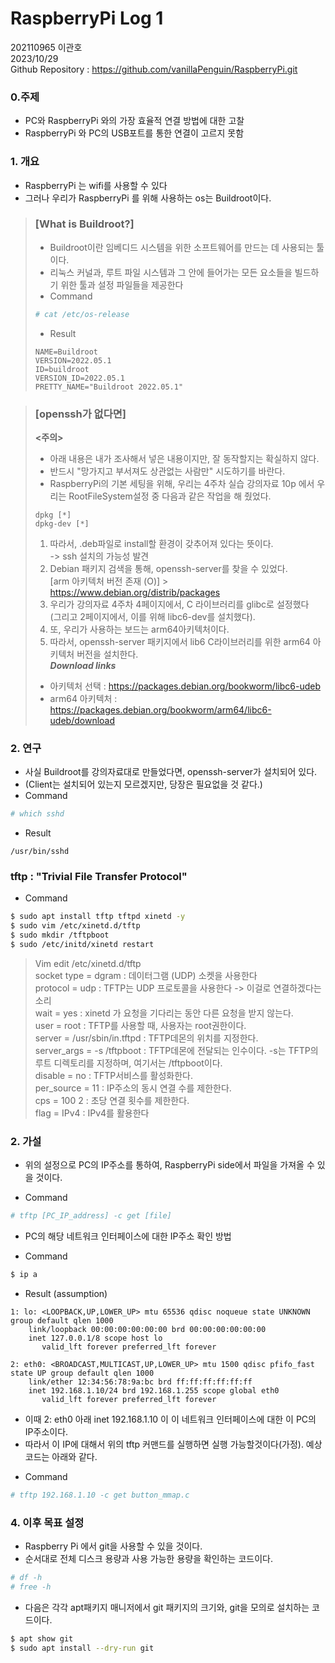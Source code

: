 # RaspberryPi Log 1

202110965 이관호  
2023/10/29  
Github Repository : https://github.com/vanillaPenguin/RaspberryPi.git  

### 0.주제

* PC와 RaspberryPi 와의 가장 효율적 연결 방법에 대한 고찰
* RaspberryPi 와 PC의 USB포트를 통한 연결이 고르지 못함

### 1. 개요

* RaspberryPi 는 wifi를 사용할 수 있다
* 그러나 우리가 RaspberryPi 를 위해 사용하는 os는 Buildroot이다.

> ### [What is Buildroot?]
> * Buildroot이란 임베디드 시스템을 위한 소프트웨어를 만드는 데 사용되는 툴이다.
> * 리눅스 커널과, 루트 파일 시스템과 그 안에 들어가는 모든 요소들을 빌드하기 위한
  툴과 설정 파일들을 제공한다  
> * Command
>```Bash
># cat /etc/os-release
>```
> * Result
> ```
> NAME=Buildroot                   
> VERSION=2022.05.1                
> ID=buildroot                     
> VERSION_ID=2022.05.1             
> PRETTY_NAME="Buildroot 2022.05.1"
> ```

> ### [openssh가 없다면]
> **<주의>**
> * 아래 내용은 내가 조사해서 넣은 내용이지만, 잘 동작할지는 확실하지 않다. 
> * 반드시 "망가지고 부서져도 상관없는 사람만" 시도하기를 바란다.
> * RaspberryPi의 기본 세팅을 위해, 우리는 4주차 실습 강의자료 10p 에서
  우리는 RootFileSystem설정 중 다음과 같은 작업을 해 줬었다.
> ```
> dpkg [*]
> dpkg-dev [*]
> ```
> 1. 따라서, .deb파일로 install할 환경이 갖추어져 있다는 뜻이다.   
  -> ssh 설치의 가능성 발견
> 2. Debian 패키지 검색을 통해, openssh-server를 찾을 수 있었다.   
> [arm 아키텍처 버전 존재 (O)]  > https://www.debian.org/distrib/packages
> 3. 우리가 강의자료 4주차 4페이지에서, C 라이브러리를 glibc로 설정했다  
>  (그리고 2페이지에서, 이를 위해 libc6-dev를 설치했다).
> 4. 또, 우리가 사용하는 보드는 arm64아키텍처이다. 
> 5. 따라서, openssh-server 패키지에서 lib6 C라이브러리를 위한 arm64 아키텍처 버전을 설치한다.  
> ***Download links***  
> * 아키텍처 선택 :          https://packages.debian.org/bookworm/libc6-udeb  
> * arm64 아키텍처 : https://packages.debian.org/bookworm/arm64/libc6-udeb/download


### 2. 연구

* 사실 Buildroot를 강의자료대로 만들었다면, openssh-server가 설치되어 있다.
* (Client는 설치되어 있는지 모르겠지만, 당장은 필요없을 것 같다.)
* Command
```Bash
# which sshd
```
* Result
```
/usr/bin/sshd
```

### tftp : "Trivial File Transfer Protocol"
- Command
```Bash
$ sudo apt install tftp tftpd xinetd -y
$ sudo vim /etc/xinetd.d/tftp
$ sudo mkdir /tftpboot
$ sudo /etc/initd/xinetd restart
```

> Vim edit /etc/xinetd.d/tftp  
> socket type = dgram          : 데이터그램 (UDP) 소켓을 사용한다  
> protocol = udp               : TFTP는 UDP 프로토콜을 사용한다 -> 이걸로 연결하겠다는 소리  
> wait = yes                   : xinetd 가 요청을 기다리는 동안 다른 요청을 받지 않는다.  
> user = root                  : TFTP를 사용할 때, 사용자는 root권한이다.  
> server = /usr/sbin/in.tftpd  : TFTP데몬의 위치를 지정한다.  
> server_args = -s /tftpboot   : TFTP데몬에 전달되는 인수이다. -s는 TFTP의 루트 디렉토리를 지정하며, 여기서는 /tftpboot이다.  
> disable = no                 : TFTP서비스를 활성화한다.  
> per_source = 11              : IP주소의 동시 연결 수를 제한한다.  
> cps = 100 2                  : 초당 연결 횟수를 제한한다.  
> flag = IPv4                  : IPv4를 활용한다  

### 2. 가설

* 위의 설정으로 PC의 IP주소를 통하여, RaspberryPi side에서 파일을 가져올 수 있을 것이다.
- Command
```Bash
# tftp [PC_IP_address] -c get [file]
```
* PC의 해당 네트워크 인터페이스에 대한 IP주소 확인 방법
- Command
```Bash
$ ip a
```
- Result (assumption)
```
1: lo: <LOOPBACK,UP,LOWER_UP> mtu 65536 qdisc noqueue state UNKNOWN group default qlen 1000           
    link/loopback 00:00:00:00:00:00 brd 00:00:00:00:00:00                                             
    inet 127.0.0.1/8 scope host lo                                                                    
       valid_lft forever preferred_lft forever                                                        
                                                                                                   
2: eth0: <BROADCAST,MULTICAST,UP,LOWER_UP> mtu 1500 qdisc pfifo_fast state UP group default qlen 1000 
    link/ether 12:34:56:78:9a:bc brd ff:ff:ff:ff:ff:ff                                                
    inet 192.168.1.10/24 brd 192.168.1.255 scope global eth0                                          
       valid_lft forever preferred_lft forever  
```
* 이때 2: eth0 아래 inet 192.168.1.10 이 이 네트워크 인터페이스에 대한 이 PC의 IP주소이다.
* 따라서 이 IP에 대해서 위의 tftp 커맨드를 실행하면 실행 가능할것이다(가정). 예상 코드는 아래와 같다.
- Command
```Bash
# tftp 192.168.1.10 -c get button_mmap.c 
```

### 4. 이후 목표 설정

* Raspberry Pi 에서 git을 사용할 수 있을 것이다.
* 순서대로 전체 디스크 용량과 사용 가능한 용량을 확인하는 코드이다.
```Bash
# df -h
# free -h
```
* 다음은 각각 apt패키지 매니저에서 git 패키지의 크기와, git을 모의로 설치하는 코드이다.
```Bash
$ apt show git
$ sudo apt install --dry-run git
```